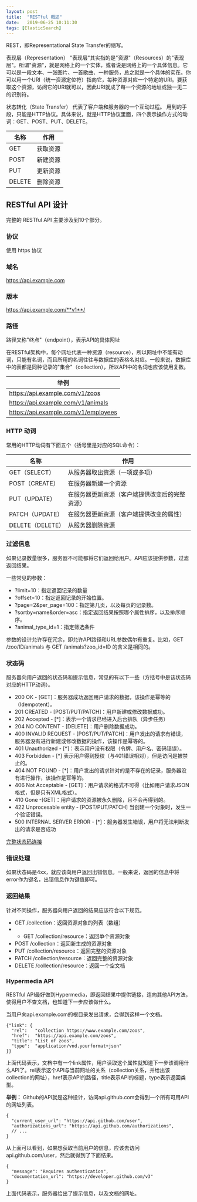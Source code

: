```yaml
---
layout: post
title:  "RESTful 概述"
date:   2019-06-25 10:11:30
tags: [ElasticSearch]
---
```


REST，即Representational State Transfer的缩写。

表现层（Representation）
"表现层"其实指的是"资源"（Resources）的"表现层"。所谓"资源"，就是网络上的一个实体，或者说是网络上的一个具体信息。它可以是一段文本、一张图片、一首歌曲、一种服务，总之就是一个具体的实在。你可以用一个URI（统一资源定位符）指向它，每种资源对应一个特定的URI。要获取这个资源，访问它的URI就可以，因此URI就成了每一个资源的地址或独一无二的识别符。


状态转化（State Transfer）
代表了客户端和服务器的一个互动过程。
用到的手段，只能是HTTP协议。具体来说，就是HTTP协议里面，四个表示操作方式的动词：GET、POST、PUT、DELETE。

|名称|作用|
|---|---|
|GET|获取资源|
|POST|新建资源|
|PUT|更新资源|
|DELETE|删除资源|

## RESTful API 设计
完整的 RESTful API 主要涉及到10个部分。

### 协议
使用 https 协议

### 域名
https://api.example.com

### 版本
https://api.example.com/**v1**/

### 路径
路径又称"终点"（endpoint），表示API的具体网址

在RESTful架构中，每个网址代表一种资源（resource），所以网址中不能有动词，只能有名词，而且所用的名词往往与数据库的表格名对应。一般来说，数据库中的表都是同种记录的"集合"（collection），所以API中的名词也应该使用复数。

|举例|
|---|
|https://api.example.com/v1/zoos|
|https://api.example.com/v1/animals|
|https://api.example.com/v1/employees|

### HTTP 动词

常用的HTTP动词有下面五个（括号里是对应的SQL命令）：

|名称|作用|
|---|---|
|GET（SELECT）|从服务器取出资源（一项或多项）|
|POST（CREATE）|在服务器新建一个资源|
|PUT（UPDATE）|在服务器更新资源（客户端提供改变后的完整资源）|
|PATCH（UPDATE）|在服务器更新资源（客户端提供改变的属性）|
|DELETE（DELETE）|从服务器删除资源|

### 过滤信息

如果记录数量很多，服务器不可能都将它们返回给用户。API应该提供参数，过滤返回结果。

一些常见的参数：
+ ?limit=10：指定返回记录的数量
+ ?offset=10：指定返回记录的开始位置。
+ ?page=2&per_page=100：指定第几页，以及每页的记录数。
+ ?sortby=name&order=asc：指定返回结果按照哪个属性排序，以及排序顺序。
+ ?animal_type_id=1：指定筛选条件

参数的设计允许存在冗余，即允许API路径和URL参数偶尔有重复。比如，GET /zoo/ID/animals 与 GET /animals?zoo_id=ID 的含义是相同的。

### 状态码

服务器向用户返回的状态码和提示信息，常见的有以下一些（方括号中是该状态码对应的HTTP动词）。

+ 200 OK - [GET]：服务器成功返回用户请求的数据，该操作是幂等的（Idempotent）。
+ 201 CREATED - [POST/PUT/PATCH]：用户新建或修改数据成功。
+ 202 Accepted - [*]：表示一个请求已经进入后台排队（异步任务）
+ 204 NO CONTENT - [DELETE]：用户删除数据成功。
+ 400 INVALID REQUEST - [POST/PUT/PATCH]：用户发出的请求有错误，服务器没有进行新建或修改数据的操作，该操作是幂等的。
+ 401 Unauthorized - [*]：表示用户没有权限（令牌、用户名、密码错误）。
+ 403 Forbidden - [*] 表示用户得到授权（与401错误相对），但是访问是被禁止的。
+ 404 NOT FOUND - [*]：用户发出的请求针对的是不存在的记录，服务器没有进行操作，该操作是幂等的。
+ 406 Not Acceptable - [GET]：用户请求的格式不可得（比如用户请求JSON格式，但是只有XML格式）。
+ 410 Gone -[GET]：用户请求的资源被永久删除，且不会再得到的。
+ 422 Unprocesable entity - [POST/PUT/PATCH] 当创建一个对象时，发生一个验证错误。
+ 500 INTERNAL SERVER ERROR - [*]：服务器发生错误，用户将无法判断发出的请求是否成功

[完整状态码连接](https://www.w3.org/Protocols/rfc2616/rfc2616-sec10.html)

### 错误处理
如果状态码是4xx，就应该向用户返回出错信息。一般来说，返回的信息中将error作为键名，出错信息作为键值即可。
### 返回结果

针对不同操作，服务器向用户返回的结果应该符合以下规范。

+ GET /collection：返回资源对象的列表（数组）
+ + GET /collection/resource：返回单个资源对象
+ POST /collection：返回新生成的资源对象
+ PUT /collection/resource：返回完整的资源对象
+ PATCH /collection/resource：返回完整的资源对象
+ DELETE /collection/resource：返回一个空文档

### Hypermedia API

RESTful API最好做到Hypermedia，即返回结果中提供链接，连向其他API方法，使得用户不查文档，也知道下一步应该做什么。

当用户向api.example.com的根目录发出请求，会得到这样一个文档。

```
{"link": {
  "rel":   "collection https://www.example.com/zoos",
  "href":  "https://api.example.com/zoos",
  "title": "List of zoos",
  "type":  "application/vnd.yourformat+json"
}}
```
上面代码表示，文档中有一个link属性，用户读取这个属性就知道下一步该调用什么API了。rel表示这个API与当前网址的关系（collection关系，并给出该collection的网址），href表示API的路径，title表示API的标题，type表示返回类型。

**举例：**
Github的API就是这种设计，访问api.github.com会得到一个所有可用API的网址列表。

```
{
  "current_user_url": "https://api.github.com/user",
  "authorizations_url": "https://api.github.com/authorizations",
  // ...
}
```
从上面可以看到，如果想获取当前用户的信息，应该去访问api.github.com/user，然后就得到了下面结果。

```
{
  "message": "Requires authentication",
  "documentation_url": "https://developer.github.com/v3"
}
```
上面代码表示，服务器给出了提示信息，以及文档的网址。

